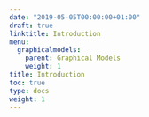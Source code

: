 ```yaml
---
date: "2019-05-05T00:00:00+01:00"
draft: true
linktitle: Introduction
menu:
  graphicalmodels:
    parent: Graphical Models
    weight: 1
title: Introduction
toc: true
type: docs
weight: 1
---
```

